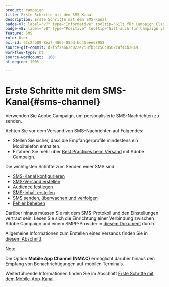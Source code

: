 ```yaml
---
product: campaign
title: Erste Schritte mit dem SMS-Kanal
description: Erste Schritte mit dem SMS-Kanal
badge-v7: label="v7" type="Informative" tooltip="Gilt für Campaign Classic v7"
badge-v8: label="v8" type="Positive" tooltip="Gilt auch für Campaign v8"
feature: SMS
role: User
exl-id: 6fc2ab09-8ea7-4865-88ad-bd45eee68958
source-git-commit: d2f5f2a662c022e258fb3cc56c8502c4f4cb2849
workflow-type: ht
source-wordcount: '166'
ht-degree: 100%

---
```


# Erste Schritte mit dem SMS-Kanal{#sms-channel}

Verwenden Sie Adobe Campaign, um personalisierte SMS-Nachrichten zu senden.

Achten Sie vor dem Versand von SMS-Nachrichten auf Folgendes:

* Stellen Sie sicher, dass die Empfängerprofile mindestens ein Mobiltelefon enthalten.
* Erfahren Sie mehr über [Best Practices beim Versand](delivery-best-practices.md) mit Adobe Campaign.

Die wichtigsten Schritte zum Senden einer SMS sind:

* [SMS-Kanal konfigurieren](sms-set-up.md)
* [SMS-Versand erstellen](sms-create.md)
* [Audience festlegen](sms-create.md#selecting-the-target-population)
* [SMS-Inhalt erstellen](sms-create.md#defining-the-sms-content)
* [SMS senden, überwachen und verfolgen](sms-send.md)
* [Fehler beheben](troubleshooting-sms.md)

Darüber hinaus müssen Sie mit dem SMS-Protokoll und den Einstellungen vertraut sein. Lesen Sie sich die Einrichtung einer Verbindung zwischen Adobe Campaign und einem SMPP-Provider in [diesem Dokument](sms-protocol.md) durch.

Allgemeine Informationen zum Erstellen eines Versands finden Sie in [diesem Abschnitt](steps-about-delivery-creation-steps.md).

>[!NOTE]
>
>Die Option **Mobile App Channel (NMAC)** ermöglicht darüber hinaus den Empfang von Benachrichtigungen auf mobilen Terminals.
> 
>Weiterführende Informationen finden Sie im Abschnitt [Erste Schritte mit dem Mobile-App-Kanal](about-mobile-app-channel.md).
